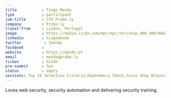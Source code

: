 ```yaml
---
title           : Tiago Mendo
type            : participant
job-title       : CTO Probe.ly
company         : Probe.ly
travel-from     : Lisbon, Portugal
image           : https://media.licdn.com/mpr/mpr/shrinknp_400_400/AAEAAQAAAAAAAAWrAAAAJGQxMmFmZjJkLWE2OTgtNDNhNy05Mzg2LTNkZTZkMTQ5MmViZQ.jpg
linkedin        : tiagomendo
twitter          : tmendo
facebook        :
website         : https://mendo.pt
email           : mendo@probe.ly
ticket          : 5x24h
pre-summit      : Sun
status          : empty
sessions: Top 10 Selection Criteria,Dependency Check,Juice Shop Brainstorming,Data behind Owasp Top 10 2017,A10 - Underprotected APIs,A7 - Insufficient Attack Protection,Securing the CI Pipeline,Implications of Owasp Top 10 2017,Security Guidance and Feedback in IDE,Webgoat,Securing GitHub Integrations,ZAP,Teaching Attacker perspective to Developers,NextGen Security Scanners,Machine Learning and Security,Sign Ceremony for Owasp Top 10 2017,Hackathon Daily Sessions
---
```

Loves web security, security automation and delivering security training.
